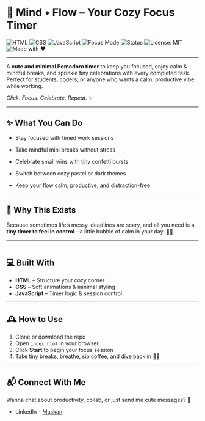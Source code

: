 # 🍃 Mind • Flow – Your Cozy Focus Timer

![HTML](https://img.shields.io/badge/Built%20with-HTML-FF6B6B?logo=html5&logoColor=white)
![CSS](https://img.shields.io/badge/Styled%20with-CSS-6A5ACD?logo=css3&logoColor=white)
![JavaScript](https://img.shields.io/badge/Powered%20by-JavaScript-1E90FF?logo=javascript&logoColor=white)
![Focus Mode](https://img.shields.io/badge/Focus%20Mode-On-32CD32)
![Status](https://img.shields.io/badge/Status-Active-8A2BE2)
![License: MIT](https://img.shields.io/badge/License-MIT-00C853)
![Made with ❤️](https://img.shields.io/badge/Made%20with-%E2%9D%A4-FF1493)

---

A **cute and minimal Pomodoro timer** to keep you focused, enjoy calm & mindful breaks, and sprinkle tiny celebrations with every completed task. Perfect for students, coders, or anyone who wants a calm, productive vibe while working.

*Click. Focus. Celebrate. Repeat.* ✨

---
## ✨ What You Can Do
- Stay focused with timed work sessions

- Take mindful mini breaks without stress
  
- Celebrate small wins with tiny confetti bursts

- Switch between cozy pastel or dark themes

- Keep your flow calm, productive, and distraction-free

---

## 🌟 Why This Exists
Because sometimes life’s messy, deadlines are scary, and all you need is a **tiny timer to feel in control**—a little bubble of calm in your day. 🌿✨  

---

---

## 💻 Built With
- **HTML** – Structure your cozy corner  
- **CSS** – Soft animations & minimal styling  
- **JavaScript** – Timer logic & session control  

---

## 🕰️ How to Use
1. Clone or download the repo  
2. Open `index.html` in your browser  
3. Click **Start** to begin your focus session  
4. Take tiny breaks, breathe, sip coffee, and dive back in 🍵✨  

---

## 📬 Connect With Me
Wanna chat about productivity, collab, or just send me cute messages? 💛  

- LinkedIn – [Muskan](https://www.linkedin.com/in/bhmuxkan)
